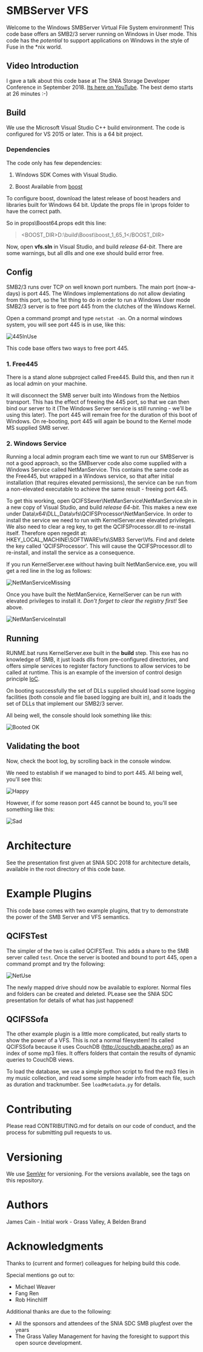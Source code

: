 # SMBServer VFS

Welcome to the Windows SMBServer Virtual File System environment!
This code base offers an SMB2/3 server running on Windows in User mode.
This code has the _potential_ to support applications on Windows in the style of Fuse in the *nix world.

## Video Introduction
I gave a talk about this code base at The SNIA Storage Developer Conference in September 2018. 
[Its here on YouTube](https://www.youtube.com/watch?v=BB-fX2xuPsA).
The best demo starts at 26 minutes :-)

## Build
We use the Microsoft Visual Studio C++ build environment. 
The code is configured for VS 2015 or later.
This is a 64 bit project.

### Dependencies
The code only has few dependencies:
1. Windows SDK
Comes with Visual Studio.

2. Boost
Available from [boost](https://www.boost.org/)

To configure boost, download the latest release of boost headers and libraries built for Windows 64 bit.
Update the props file in \props folder to have the correct path.

So in props\Boost64.props edit this line:
> &lt;BOOST_DIR&gt;D:\build\Boost\boost_1_65_1&lt;/BOOST_DIR&gt;

Now, open __vfs.sln__ in Visual Studio, and build _release 64-bit_.
There are some warnings, but all dlls and one exe should build error free.

## Config
SMB2/3 runs over TCP on well known port numbers. The main port (now-a-days) is port 445. The Windows implementations do not allow deviating from this port, so the 1st thing to do in order to run a Windows User mode SMB2/3 server is to free port 445 from the clutches of the Windows Kernel.

Open a command prompt and type `netstat -an`. On a normal windows system, you will see port 445 is in use, like this:

![445InUse](Docs/445InUse.PNG)

This code base offers two ways to free port 445.

### 1. Free445
There is a stand alone subproject called Free445. Build this, and then run it as local admin on your machine.

It will disconnect the SMB server built into Windows from the Netbios transport.
This has the effect of freeing the 445 port, so that we can then bind our server to it (The Windows Server service is still running - we'll be using this later).
The port 445 will remain free for the duration of this boot of Windows. 
On re-booting, port 445 will again be bound to the Kernel mode MS supplied SMB server.

### 2. Windows Service
Running a local admin program each time we want to run our SMBServer is not a good approach, so the SMBserver code also come supplied with a Windows Service called NetManService.
This contains the same code as the Free445, but wrapped in a Windows service, so that after initial installation (that requires elevated permissions), the service can be run from a non-elevated executable to achieve the same result - freeing port 445.

To get this working, open QCIFSSever\NetManService\NetManService.sln in a new copy of Visual Studio, and build _release 64-bit_. This makes a new exe under Data\x64\DLL_Data\vfs\QCIFSProcessor\NetManService. 
In order to install the service we need to run with KernelServer.exe elevated privileges. We also need to clear a reg key, to get the QCIFSProcessor.dll to re-install itself.
Therefore open regedit at: HKEY_LOCAL_MACHINE\SOFTWARE\vfs\SMB3 Server\Vfs. Find and delete the key called 'QCIFSProcessor'. This will cause the QCIFSProcessor.dll to re-install, and install the service as a consequence.

If you run KernelServer.exe without having built NetManService.exe, you will get a red line in the log as follows:

![NetManServiceMissing](Docs/NetManServiceMissing.PNG)

Once you have built the NetManService, KernelServer can be run with elevated privileges to install it. *Don't forget to clear the registry first!* See above.

![NetManServiceInstall](Docs/NetManServiceInstall.PNG)

## Running
RUNME.bat runs KernelServer.exe built in the **build** step. This exe has no knowledge of SMB, it just loads dlls from pre-configured directories, and offers simple services to register factory functions to allow services to be called at runtime. This is an example of the inversion of control design principle [IoC](https://en.wikipedia.org/wiki/Inversion_of_control).

On booting successfully the set of DLLs supplied should load some logging facilities (both console and file based logging are built in), and it loads the set of DLLs that implement our SMB2/3 server.

All being well, the console should look something like this:

![Booted OK](Docs/booted.PNG)

## Validating the boot
Now, check the boot log, by scrolling back in the console window.

We need to establish if we managed to bind to port 445.
All being well, you'll see this:

![Happy](Docs/Happy.PNG)

However, if for some reason port 445 cannot be bound to, you'll see something like this:

![Sad](Docs/Sad.PNG)

# Architecture
See the presentation first given at SNIA SDC 2018 for architecture details, available in the root directory of this code base. 

# Example Plugins
This code base comes with two example plugins, that try to demonstrate the power of the SMB Server and VFS semantics. 

## QCIFSTest
The simpler of the two is called QCIFSTest. This adds a share to the SMB server called `test`. Once the server is booted and bound to port 445, open a command prompt and try the following:

![NetUse](Docs/NetUse.PNG)

The newly mapped drive should now be available to explorer. Normal files and folders can be created and deleted. PLease see the SNIA SDC presentation for details of what has just happened!

## QCIFSSofa
The other example plugin is a little more complicated, but really starts to show the power of a VFS. This is *not* a normal filesystem! Its called QCIFSSofa because it uses CouchDB (http://couchdb.apache.org/) as an index of some mp3 files. It offers folders that contain the results of dynamic queries to CouchDB views.

To load the database, we use a simple python script to find the mp3 files in my music collection, and read some simple header info from each file, such as duration and tracknumber. See `loadMetadata.py` for details.

# Contributing
Please read CONTRIBUTING.md for details on our code of conduct, and the process for submitting pull requests to us.

# Versioning
We use [SemVer](https://semver.org/) for versioning. For the versions available, see the tags on this repository.

# Authors
James Cain - Initial work - Grass Valley, A Belden Brand

# Acknowledgments
Thanks to (current and former) colleagues for helping build this code.

Special mentions go out to:
- Michael Weaver
- Fang Ren
- Rob Hinchliff 

Additional thanks are due to the following:
- All the sponsors and attendees of the SNIA SDC SMB plugfest over the years
- The Grass Valley Management for having the foresight to support this open source development.
